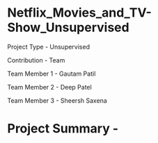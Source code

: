 # Netflix_Movies_and_TV-Show_Unsupervised

Project Type - Unsupervised

Contribution - Team

Team Member 1 - Gautam Patil

Team Member 2 - Deep Patel

Team Member 3 - Sheersh Saxena

# Project Summary -
